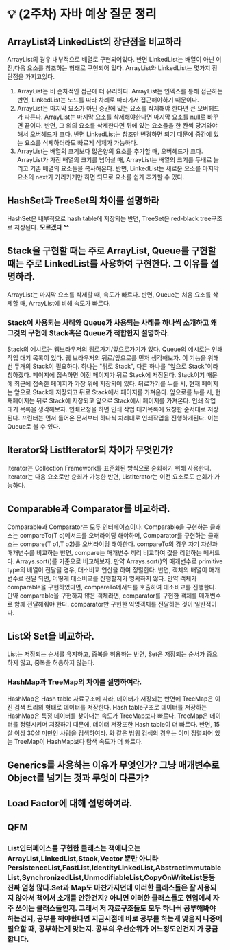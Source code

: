 # 💡 (2주차) 자바 예상 질문 정리

## ArrayList와 LinkedList의 장단점을 비교하라
ArrayList의 경우 내부적으로 배열로 구현되어있다. 반면 LinkedList는 배열이 아닌 이전,다음 요소를 참조하는 형태로 구현되어 있다.
ArrayList와 LinkedList는 몇가지 장단점을 가지고있다.
1. ArrayList는 비 순차적인 접근에 더 유리하다.
   ArrayList는 인덱스를 통해 접근하는 반면, LinkedList는 노드를 따라 차례로 따라가서 접근해야하기 때문이다.
2. ArrayList는 마지막 요소가 아닌 중간에 있는 요소를 삭제해야 한다면 큰 오버헤드가 따른다.
   ArrayList는 마지막 요소를 삭제해야한다면 마지막 요소를 null로 바꾸면 끝이다. 반면, 그 외의 요소를 삭제한다면 뒤에 있는 요소들을 한 칸씩 당겨와야 해서 오버헤드가 크다. 반면 LinkedList는 참조만 변경하면 되기 때문에 중간에 있는 요소를 삭제하더라도 빠르게 삭제가 가능하다.
3. ArrayList는 배열의 크기보다 많은양의 요소를 추가할 때, 오버헤드가 크다.
   ArrayList가 가진 배열의 크기를 넘어설 때, ArrayList는 배열의 크기를 두배로 늘리고 기존 배열의 요소들을 복사해온다. 반면, LinkedList는 새로운 요소를 마지막 요소의 next가 가리키게만 하면 되므로 요소를 쉽게 추가할 수 있다.
## HashSet과 TreeSet의 차이를 설명하라
HashSet은 내부적으로 hash table에 저장되는 반면, TreeSet은 red-black tree구조로 저장된다. **모르겠다 ^^**

## Stack을 구현할 때는 주로 ArrayList, Queue를 구현할 때는 주로 LinkedList를 사용하여 구현한다. 그 이유를 설명하라.
ArrayList는 마지막 요소를 삭제할 때, 속도가 빠르다. 반면, Queue는 처음 요소를 삭제할 때, ArrayList에 비해 속도가 빠르다.

### Stack이 사용되는 사례와 Queue가 사용되는 사례를 하나씩 소개하고 왜 그것의 구현에 Stack혹은 Queue가 적합한지 설명하라.
Stack의 예시로는 웹브라우저의 뒤로가기/앞으로가기가 있다. Queue의 예시로는 인쇄 작업 대기 목록이 있다.
웹 브라우저의 뒤로/앞으로를 먼저 생각해보자. 이 기능을 위해선 두개의 Stack이 필요하다. 하나는 "뒤로 Stack", 다른 하나를 "앞으로 Stack"이라 칭하겠다. 페이지에 접속하면 이전 페이지가 뒤로 Stack에 저장된다. Stack이기 때문에 최근에 접속한 페이지가 가장 위에 저장되어 있다. 뒤로가기를 누를 시, 현재 페이지는 앞으로 Stack에 저장되고 뒤로 Stack에서 페이지를 가져온다. 앞으로를 누를 시, 현재페이지는 뒤로 Stack에 저장되고 앞으로 Stack에서 페이지를 가져온다.
인쇄 작업 대기 목록을 생각해보자. 인쇄요청을 하면 인쇄 작업 대기목록에 요청한 순서대로 저장된다. 프린터는 먼저 들어온 문서부터 하나씩 차례대로 인쇄작업을 진행하게된다. 이는 Queue로 볼 수 있다.

## Iterator와 ListIterator의 차이가 무엇인가?
Iterator는 Collection Framework를 표준화된 방식으로 순회하기 위해 사용한다. Iterator는 다음 요소로만 순회가 가능한 반면, ListIterator는 이전 요소로도 순회가 가능하다.

## Comparable과 Comparator를 비교하라.
Comparable과 Comparator는 모두 인터페이스이다. Comparable을 구현하는 클래스는 compareTo(T o)메서드를 오버라이딩 해야하며,
Comparator를 구현하는 클래스는 compare(T o1,T o2)를 오버라이딩 해야한다.
compareTo의 경우 자기 자신과 매개변수를 비교하는 반면, compare는 매개변수 끼리 비교하여 값을 리턴하는 메서드다.
Arrays.sort()를 기준으로 비교해보자. 만약 Arrays.sort()의 매개변수로 primitive type의 배열이 전달될 경우, 대소비교 연산을 하여 정렬한다. 반면, 객체의 배열이 매개변수로 전달 되면, 어떻게 대소비교를 진행할지가 명확하지 않다. 만약 객체가 comparable을 구현하였다면, compareTo메서드를 호출하여 대소비교를 진행한다. 만약 comparable을 구현하지 않은 객체라면, comparator를 구현한 객체를 매개변수로 함께 전달해줘야 한다. comparator만 구현한 익명객체를 전달하는 것이 일반적이다.

## List와 Set을 비교하라.
List는 저장되는 순서를 유지하고, 중복을 허용하는 반면,
Set은 저장되는 순서가 중요하지 않고, 중복을 허용하지 않는다.

### HashMap과 TreeMap의 차이를 설명하여라.
HashMap은 Hash table 자료구조에 따라, 데이터가 저장되는 반면에
TreeMap은 이진 검색 트리의 형태로 데이터를 저장한다. 
Hash table구조로 데이터를 저장하는 HashMap은 특정 데이터를 찾아내는 속도가 TreeMap보다 빠르다. TreeMap은 데이터를 정렬시키며 저장하기 때문에, 데이터 저장또한 Hash table이 더 빠르다. 반면, 15살 이상 30살 미만인 사람을 검색하여라. 와 같은 범위 검색의 경우는 이미 정렬되어 있는 TreeMap이 HashMap보다 탐색 속도가 더 빠르다.

## Generics를 사용하는 이유가 무엇인가? 그냥 매개변수로 Object를 넘기는 것과 무엇이 다른가?

## Load Factor에 대해 설명하여라.













## QFM

### List인터페이스를 구현한 클래스는 책에나오는 ArrayList,LinkedList,Stack,Vector 뿐만 아니라 PersistenceList,FastList,IdentityLinkedList,AbstractImmutableList,SynchronizedList,UnmodifiableList,CopyOnWriteList등등 진짜 엄청 많다.Set과 Map도 마찬가지던데 이러한 클래스들은 잘 사용되지 않아서 책에서 소개를 안한건지? 아니면 이러한 클래스들도 현업에서 자주 쓰이는 클래스들인지. 그래서 저 자료구조들도 모두 하나씩 공부해봐야 하는건지, 공부를 해야한다면 지금시점에 바로 공부를 하는게 맞을지 나중에 필요할 때, 공부하는게 맞는지. 공부의 우선순위가 어느정도인건지 가 궁금합니다.

